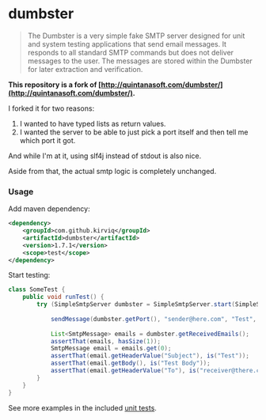 # dumbster
> The Dumbster is a very simple fake SMTP server designed for unit and system testing applications that
> send email messages. It responds to all standard SMTP commands but does not deliver messages to the user.
> The messages are stored within the Dumbster for later extraction and verification.

**This repository is a fork of [http://quintanasoft.com/dumbster/](http://quintanasoft.com/dumbster/).**

I forked it for two reasons:

1. I wanted to have typed lists as return values.
2. I wanted the server to be able to just pick a port itself and then tell me which port it got.

And while I'm at it, using slf4j instead of stdout is also nice.

Aside from that, the actual smtp logic is completely unchanged.

### Usage
Add maven dependency:
```xml
<dependency>
    <groupId>com.github.kirviq</groupId>
    <artifactId>dumbster</artifactId>
    <version>1.7.1</version>
    <scope>test</scope>
</dependency>
```
Start testing:
```java
class SomeTest {
    public void runTest() {
        try (SimpleSmtpServer dumbster = SimpleSmtpServer.start(SimpleSmtpServer.AUTO_SMTP_PORT)) {
        
            sendMessage(dumbster.getPort(), "sender@here.com", "Test", "Test Body", "receiver@there.com");
            
            List<SmtpMessage> emails = dumbster.getReceivedEmails();
            assertThat(emails, hasSize(1));
            SmtpMessage email = emails.get(0);
            assertThat(email.getHeaderValue("Subject"), is("Test"));
            assertThat(email.getBody(), is("Test Body"));
            assertThat(email.getHeaderValue("To"), is("receiver@there.com"));
        }
    }
}
```
See more examples in the included [unit tests](https://github.com/kirviq/dumbster/blob/master/src/test/java/com/dumbster/smtp/SimpleSmtpServerTest.java).
